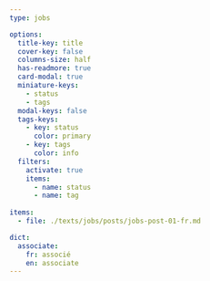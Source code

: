 ```yaml
---
type: jobs

options:
  title-key: title
  cover-key: false
  columns-size: half
  has-readmore: true
  card-modal: true
  miniature-keys: 
    - status
    - tags
  modal-keys: false
  tags-keys: 
    - key: status
      color: primary
    - key: tags
      color: info
  filters: 
    activate: true
    items: 
      - name: status
      - name: tag
    
items:
  - file: ./texts/jobs/posts/jobs-post-01-fr.md

dict:
  associate:
    fr: associé
    en: associate
---
```

